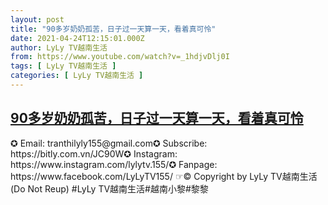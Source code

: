 ```yaml
---
layout: post
title: "90多岁奶奶孤苦，日子过一天算一天，看着真可怜"
date: 2021-04-24T12:15:01.000Z
author: LyLy TV越南生活
from: https://www.youtube.com/watch?v=_1hdjvDlj0I
tags: [ LyLy TV越南生活 ]
categories: [ LyLy TV越南生活 ]
---
```

<!--1619266501000-->
[90多岁奶奶孤苦，日子过一天算一天，看着真可怜](https://www.youtube.com/watch?v=_1hdjvDlj0I)
------

<div>
✪ Email: tranthilyly155@gmail.com✪ Subscribe: https://bitly.com.vn/JC90W✪ Instagram: https://www.instagram.com/lylytv.155/✪  Fanpage: https://www.facebook.com/LyLyTV155/ ☞© Copyright by LyLy TV越南生活 (Do Not Reup) #LyLy TV越南生活#越南小黎#黎黎
</div>
